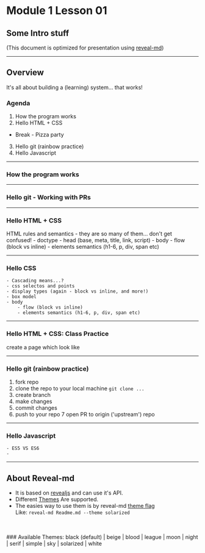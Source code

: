 # Module 1 Lesson 01
## Some Intro stuff
(This document is optimized for presentation using [reveal-md](https://github.com/webpro/reveal-md))

---

## Overview
It's all about building a (learning) system... that works!

### Agenda
1. How the program works
2. Hello HTML + CSS
- Break - Pizza party
3. Hello git (rainbow practice)
4. Hello Javascript


---

### How the program works

---

### Hello git - Working with PRs

---

### Hello HTML + CSS
HTML rules and semantics
    - they are so many of them... don't get confused!
    - doctype
    - head (base, meta, title, link, script)
    - body
        - flow (block vs inline)
        - elements semantics (h1-6, p, div, span etc)


---

### Hello CSS
    - Cascading means...?
    - css selectos and points
    - display types (again - block vs inline, and more!)
    - box model
    - body
        - flow (block vs inline)
        - elements semantics (h1-6, p, div, span etc)



---

### Hello HTML + CSS: Class Practice
create a page which look like 

---

### Hello git (rainbow practice)
1. fork repo
2. clone the repo to your local machine `git clone ...`
3. create branch
4. make changes
5. commit changes
6. push to your repo
7 open PR to origin ('upstream') repo



---

### Hello Javascript
    - ES5 VS ES6
    - 
    
---

## About Reveal-md
* It is based on [revealjs](https://github.com/hakimel/reveal.js) and can use it's API.
* Different [Themes](https://github.com/hakimel/reveal.js/tree/master/css/theme) Are supported.
* The easies way to use them is by reveal-md [theme flag](https://github.com/webpro/reveal-md#theme) <br>
Like:
`reveal-md Readme.md --theme solarized`
<br>
<br>
### Available Themes:
black (default) | beige | blood | league | moon | night | serif | simple | sky | solarized | white
